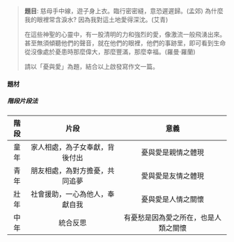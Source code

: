 > **題目**:
> 慈母手中線，遊子身上衣。臨行密密縫，意恐遲遲歸。(孟郊)
> 為什麼我的眼裡常含淚水? 因為我對這土地愛得深沈。(艾青)
> 
> 在這些神聖的心靈中，有一股清明的力和強烈的愛，像激流一般飛湧出來。甚至無須傾聽他們的聲音，就在他們的眼裡，他們的事跡里，即可看到生命從沒像處於憂患時那麼偉大，那麼豐滿，那麼幸福。(羅曼·羅蘭)
> 
> 請以「憂與愛」為題，結合以上啟發寫作文一篇。

#### 題材
##### 階段片段法
| 階段 | 片段 | 意義 |
| :--: | :--:| :--: |
| 童年 | 家人相處，為子女奉獻，背後付出 | 憂與愛是親情之體現 |
| 青年 | 朋友相處，為對方擔憂，共同追夢 | 愛與愛是友情之體現 |
| 壯年 | 社會援助，一心為他人，奉獻自我 | 憂與愛是人情之關懷 |
| 中年 | 統合反思 | 有憂愁是因為愛之所在，也是人類之關懷 |
